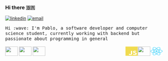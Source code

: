 ### Hi there 🇧🇷

[![linkedin](https://img.shields.io/badge/linkedin-%230077B5.svg?&style=flat-square&logo=linkedin&logoColor=white)](https://www.linkedin.com/in/pablo-monteiro-santos/)
[![email](https://img.shields.io/badge/gmail-%23D14836.svg?&style=flat-square&logo=gmail&logoColor=white)](mailto:paablomt@gmail.com)

<samp>
Hi :wave: I'm Pablo, a software developer and computer science student, currently working with backend but passionate about programming in general
</samp>

<div style="display: inline_block"><br>
  <img align="center" height="30" width="40" src="https://cdn.jsdelivr.net/gh/devicons/devicon/icons/java/java-original-wordmark.svg" />
  <img align="center" height="30" width="40" src="https://cdn.jsdelivr.net/gh/devicons/devicon/icons/spring/spring-original.svg" />
  <img align="center" height="30" width="40" src="https://cdn.jsdelivr.net/gh/devicons/devicon/icons/kubernetes/kubernetes-plain-wordmark.svg" />
  

  <img align="right" height="30" width="40" src="https://raw.githubusercontent.com/devicons/devicon/master/icons/react/react-original.svg">
  <img align="right" height="30" width="40" src="https://cdn.jsdelivr.net/gh/devicons/devicon/icons/nodejs/nodejs-plain-wordmark.svg" />
  <img align="right" height="30" width="40" src="https://raw.githubusercontent.com/devicons/devicon/master/icons/javascript/javascript-plain.svg">
 
</div>
